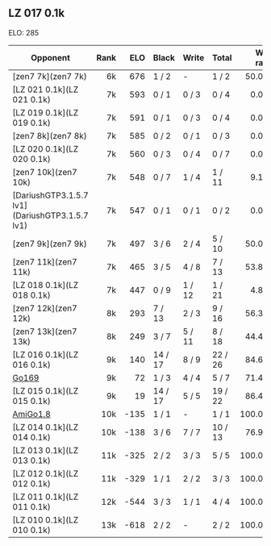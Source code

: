 ## LZ 017 0.1k ##

ELO: 285

Opponent | Rank | ELO | Black | Write | Total | Win rate
---------|-----:|----:|-------|-------|-------|-------:
[zen7 7k](zen7 7k) | 6k | 676 | 1 / 2 | - | 1 / 2 | 50.0%
[LZ 021 0.1k](LZ 021 0.1k) | 7k | 593 | 0 / 1 | 0 / 3 | 0 / 4 | 0.0%
[LZ 019 0.1k](LZ 019 0.1k) | 7k | 591 | 0 / 1 | 0 / 3 | 0 / 4 | 0.0%
[zen7 8k](zen7 8k) | 7k | 585 | 0 / 2 | 0 / 1 | 0 / 3 | 0.0%
[LZ 020 0.1k](LZ 020 0.1k) | 7k | 560 | 0 / 3 | 0 / 4 | 0 / 7 | 0.0%
[zen7 10k](zen7 10k) | 7k | 548 | 0 / 7 | 1 / 4 | 1 / 11 | 9.1%
[DariushGTP3.1.5.7 lv1](DariushGTP3.1.5.7 lv1) | 7k | 547 | 0 / 1 | 0 / 1 | 0 / 2 | 0.0%
[zen7 9k](zen7 9k) | 7k | 497 | 3 / 6 | 2 / 4 | 5 / 10 | 50.0%
[zen7 11k](zen7 11k) | 7k | 465 | 3 / 5 | 4 / 8 | 7 / 13 | 53.8%
[LZ 018 0.1k](LZ 018 0.1k) | 7k | 447 | 0 / 9 | 1 / 12 | 1 / 21 | 4.8%
[zen7 12k](zen7 12k) | 8k | 293 | 7 / 13 | 2 / 3 | 9 / 16 | 56.3%
[zen7 13k](zen7 13k) | 8k | 249 | 3 / 7 | 5 / 11 | 8 / 18 | 44.4%
[LZ 016 0.1k](LZ 016 0.1k) | 9k | 140 | 14 / 17 | 8 / 9 | 22 / 26 | 84.6%
[Go169](Go169) | 9k | 72 | 1 / 3 | 4 / 4 | 5 / 7 | 71.4%
[LZ 015 0.1k](LZ 015 0.1k) | 9k | 19 | 14 / 17 | 5 / 5 | 19 / 22 | 86.4%
[AmiGo1.8](AmiGo1.8) | 10k | -135 | 1 / 1 | - | 1 / 1 | 100.0%
[LZ 014 0.1k](LZ 014 0.1k) | 10k | -138 | 3 / 6 | 7 / 7 | 10 / 13 | 76.9%
[LZ 013 0.1k](LZ 013 0.1k) | 11k | -325 | 2 / 2 | 3 / 3 | 5 / 5 | 100.0%
[LZ 012 0.1k](LZ 012 0.1k) | 11k | -329 | 1 / 1 | 2 / 2 | 3 / 3 | 100.0%
[LZ 011 0.1k](LZ 011 0.1k) | 12k | -544 | 3 / 3 | 1 / 1 | 4 / 4 | 100.0%
[LZ 010 0.1k](LZ 010 0.1k) | 13k | -618 | 2 / 2 | - | 2 / 2 | 100.0%
